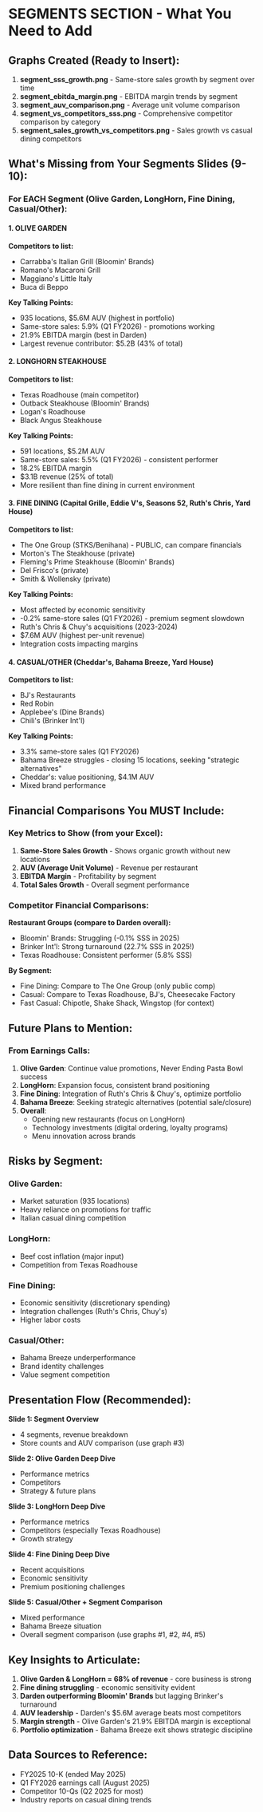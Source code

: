 # SEGMENTS SECTION - What You Need to Add

## Graphs Created (Ready to Insert):
1. **segment_sss_growth.png** - Same-store sales growth by segment over time
2. **segment_ebitda_margin.png** - EBITDA margin trends by segment
3. **segment_auv_comparison.png** - Average unit volume comparison
4. **segment_vs_competitors_sss.png** - Comprehensive competitor comparison by category
5. **segment_sales_growth_vs_competitors.png** - Sales growth vs casual dining competitors

## What's Missing from Your Segments Slides (9-10):

### For EACH Segment (Olive Garden, LongHorn, Fine Dining, Casual/Other):

#### 1. OLIVE GARDEN
**Competitors to list:**
- Carrabba's Italian Grill (Bloomin' Brands)
- Romano's Macaroni Grill
- Maggiano's Little Italy
- Buca di Beppo

**Key Talking Points:**
- 935 locations, $5.6M AUV (highest in portfolio)
- Same-store sales: 5.9% (Q1 FY2026) - promotions working
- 21.9% EBITDA margin (best in Darden)
- Largest revenue contributor: $5.2B (43% of total)

#### 2. LONGHORN STEAKHOUSE
**Competitors to list:**
- Texas Roadhouse (main competitor)
- Outback Steakhouse (Bloomin' Brands)
- Logan's Roadhouse
- Black Angus Steakhouse

**Key Talking Points:**
- 591 locations, $5.2M AUV
- Same-store sales: 5.5% (Q1 FY2026) - consistent performer
- 18.2% EBITDA margin
- $3.1B revenue (25% of total)
- More resilient than fine dining in current environment

#### 3. FINE DINING (Capital Grille, Eddie V's, Seasons 52, Ruth's Chris, Yard House)
**Competitors to list:**
- The One Group (STKS/Benihana) - PUBLIC, can compare financials
- Morton's The Steakhouse (private)
- Fleming's Prime Steakhouse (Bloomin' Brands)
- Del Frisco's (private)
- Smith & Wollensky (private)

**Key Talking Points:**
- Most affected by economic sensitivity
- -0.2% same-store sales (Q1 FY2026) - premium segment slowdown
- Ruth's Chris & Chuy's acquisitions (2023-2024)
- $7.6M AUV (highest per-unit revenue)
- Integration costs impacting margins

#### 4. CASUAL/OTHER (Cheddar's, Bahama Breeze, Yard House)
**Competitors to list:**
- BJ's Restaurants
- Red Robin
- Applebee's (Dine Brands)
- Chili's (Brinker Int'l)

**Key Talking Points:**
- 3.3% same-store sales (Q1 FY2026)
- Bahama Breeze struggles - closing 15 locations, seeking "strategic alternatives"
- Cheddar's: value positioning, $4.1M AUV
- Mixed brand performance

## Financial Comparisons You MUST Include:

### Key Metrics to Show (from your Excel):
1. **Same-Store Sales Growth** - Shows organic growth without new locations
2. **AUV (Average Unit Volume)** - Revenue per restaurant
3. **EBITDA Margin** - Profitability by segment
4. **Total Sales Growth** - Overall segment performance

### Competitor Financial Comparisons:
**Restaurant Groups (compare to Darden overall):**
- Bloomin' Brands: Struggling (-0.1% SSS in 2025)
- Brinker Int'l: Strong turnaround (22.7% SSS in 2025!)
- Texas Roadhouse: Consistent performer (5.8% SSS)

**By Segment:**
- Fine Dining: Compare to The One Group (only public comp)
- Casual: Compare to Texas Roadhouse, BJ's, Cheesecake Factory
- Fast Casual: Chipotle, Shake Shack, Wingstop (for context)

## Future Plans to Mention:

### From Earnings Calls:
1. **Olive Garden**: Continue value promotions, Never Ending Pasta Bowl success
2. **LongHorn**: Expansion focus, consistent brand positioning
3. **Fine Dining**: Integration of Ruth's Chris & Chuy's, optimize portfolio
4. **Bahama Breeze**: Seeking strategic alternatives (potential sale/closure)
5. **Overall**: 
   - Opening new restaurants (focus on LongHorn)
   - Technology investments (digital ordering, loyalty programs)
   - Menu innovation across brands

## Risks by Segment:

### Olive Garden:
- Market saturation (935 locations)
- Heavy reliance on promotions for traffic
- Italian casual dining competition

### LongHorn:
- Beef cost inflation (major input)
- Competition from Texas Roadhouse

### Fine Dining:
- Economic sensitivity (discretionary spending)
- Integration challenges (Ruth's Chris, Chuy's)
- Higher labor costs

### Casual/Other:
- Bahama Breeze underperformance
- Brand identity challenges
- Value segment competition

## Presentation Flow (Recommended):

**Slide 1: Segment Overview**
- 4 segments, revenue breakdown
- Store counts and AUV comparison (use graph #3)

**Slide 2: Olive Garden Deep Dive**
- Performance metrics
- Competitors
- Strategy & future plans

**Slide 3: LongHorn Deep Dive**
- Performance metrics
- Competitors (especially Texas Roadhouse)
- Growth strategy

**Slide 4: Fine Dining Deep Dive**
- Recent acquisitions
- Economic sensitivity
- Premium positioning challenges

**Slide 5: Casual/Other + Segment Comparison**
- Mixed performance
- Bahama Breeze situation
- Overall segment comparison (use graphs #1, #2, #4, #5)

## Key Insights to Articulate:

1. **Olive Garden & LongHorn = 68% of revenue** - core business is strong
2. **Fine dining struggling** - economic sensitivity evident
3. **Darden outperforming Bloomin' Brands** but lagging Brinker's turnaround
4. **AUV leadership** - Darden's $5.6M average beats most competitors
5. **Margin strength** - Olive Garden's 21.9% EBITDA margin is exceptional
6. **Portfolio optimization** - Bahama Breeze exit shows strategic discipline

## Data Sources to Reference:
- FY2025 10-K (ended May 2025)
- Q1 FY2026 earnings call (August 2025)
- Competitor 10-Qs (Q2 2025 for most)
- Industry reports on casual dining trends
